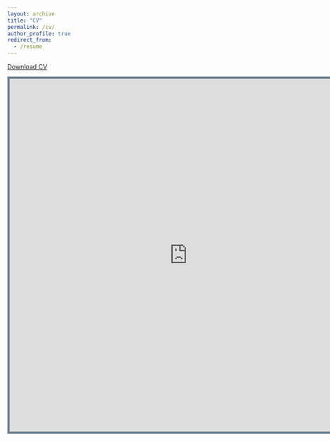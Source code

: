 ```yaml
---
layout: archive
title: "CV"
permalink: /cv/
author_profile: true
redirect_from:
  - /resume
---
```


[Download CV][cv]

<iframe src="https://docs.google.com/viewer?url=https://github.com/sharan-naribole/sharan-naribole.github.io/raw/master/files/CV-github.pdf&embedded=true" width="805" height="800" style="border:thick solid #708090 ;">Your browser does not support the PDF embedding. Please download CV using the link above. </iframe>

[cv]: https://github.com/sharan-naribole/sharan-naribole.github.io/raw/master/files/CV-github.pdf
